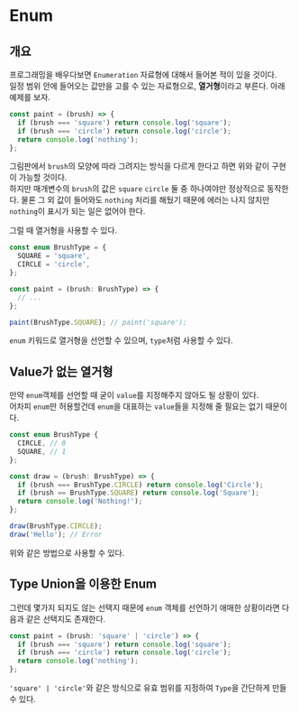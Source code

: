 # Enum
## 개요
프로그래밍을 배우다보면 ```Enumeration``` 자료형에 대해서 들어본 적이 있을 것이다.  
일정 범위 안에 들어오는 값만을 고를 수 있는 자료형으로, **열거형**이라고 부른다. 아래 예제를 보자.
```typescript
const paint = (brush) => {
  if (brush === 'square') return console.log('square');
  if (brush === 'circle') return console.log('circle');
  return console.log('nothing');
};
```
그림판에서 ```brush```의 모양에 따라 그려지는 방식을 다르게 한다고 하면 위와 같이 구현이 가능할 것이다.  
하지만 매개변수의 ```brush```의 값은 ```square``` ```circle``` 둘 중 하나여야만 정상적으로 동작한다. 물론 그 외 값이 들어와도 ```nothing``` 처리를 해뒀기 때문에 에러는 나지 않지만 ```nothing```이 표시가 되는 일은 없어야 한다.

그럴 때 열거형을 사용할 수 있다.
```typescript
const enum BrushType = {
  SQUARE = 'square',
  CIRCLE = 'circle',
};

const paint = (brush: BrushType) => {
  // ...
};

paint(BrushType.SQUARE); // paint('square');
```
```enum``` 키워드로 열거형을 선언할 수 있으며, ```type```처럼 사용할 수 있다.

## Value가 없는 열거형
만약 ```enum```객체를 선언할 때 굳이 ```value```를 지정해주지 않아도 될 상황이 있다.  
어차피 ```enum```만 허용할건데 ```enum```을 대표하는 ```value```들을 지정해 줄 필요는 없기 때문이다.
```typescript
const enum BrushType {
  CIRCLE, // 0
  SQUARE, // 1
};

const draw = (brush: BrushType) => {
  if (brush === BrushType.CIRCLE) return console.log('Circle');
  if (brush == BrushType.SQUARE) return console.log('Square');
  return console.log('Nothing!');
};

draw(BrushType.CIRCLE);
draw('Hello'); // Error
```
위와 같은 방법으로 사용할 수 있다.

## Type Union을 이용한 Enum
그런데 몇가지 되지도 않는 선택지 때문에 ```enum``` 객체를 선언하기 애매한 상황이라면 다음과 같은 선택지도 존재한다.
```typescript
const paint = (brush: 'square' | 'circle') => {
  if (brush === 'square') return console.log('square');
  if (brush === 'circle') return console.log('circle');
  return console.log('nothing');
};
```
```'square' | 'circle'```와 같은 방식으로 유효 범위를 지정하여 ```Type```을 간단하게 만들 수 있다.
